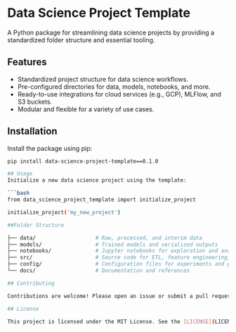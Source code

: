 # Data Science Project Template

A Python package for streamlining data science projects by providing a standardized folder structure and essential tooling.

## Features

- Standardized project structure for data science workflows.
- Pre-configured directories for data, models, notebooks, and more.
- Ready-to-use integrations for cloud services (e.g., GCP), MLFlow, and S3 buckets.
- Modular and flexible for a variety of use cases.

## Installation

Install the package using pip:

```bash
pip install data-science-project-template==0.1.0

## Usage
Initialize a new data science project using the template:

```bash
from data_science_project_template import initialize_project

initialize_project('my_new_project')

##Folder Structure

├── data/                   # Raw, processed, and interim data
├── models/                 # Trained models and serialized outputs
├── notebooks/              # Jupyter notebooks for exploration and analysis
├── src/                    # Source code for ETL, feature engineering, and model building
├── config/                 # Configuration files for experiments and pipelines
└── docs/                   # Documentation and references

## Contributing

Contributions are welcome! Please open an issue or submit a pull request for any feature requests or bug fixes.

## License

This project is licensed under the MIT License. See the [LICENSE](LICENSE) file for details.

